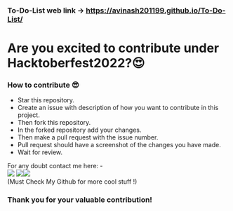 ### To-Do-List web link -> https://avinash201199.github.io/To-Do-List/

# Are you excited to contribute under Hacktoberfest2022?😍


### How to contribute 😎<br>

* Star this repository.
* Create an issue with description of how you want to contribute in this project.
* Then fork this repository.
* In the forked repository add your changes.
* Then make a pull request with the issue number.
* Pull request should have a screenshot of the changes you have made.
* Wait for review.


For any doubt contact me here: - <br>
[<img src="https://img.icons8.com/color/50/000000/instagram-new--v2.png"/>](https://www.instagram.com/lets__code/) [<img src="https://img.icons8.com/color/48/000000/github--v3.png"/>](https://github.com/avinash201199)[<img src="https://img.icons8.com/color/48/000000/linkedin.png"/>](https://www.linkedin.com/in/avinash-singh-071b79175/)
<br>(Must Check My Github for more cool stuff !)<br>
### Thank you for your valuable contribution!


